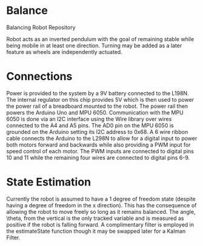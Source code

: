 # Balance
Balancing Robot Repository

Robot acts as an inverted pendulum with the goal of remaining stable while being mobile in at least one direction. Turning may be added as a later feature as wheels are independently actuated.

# Connections
Power is provided to the system by a 9V battery connected to the L198N. The internal regulator on this chip provides 5V which is then used to power the power rail of a breadboard mounted to the robot. The power rail then powers the Arduino Uno and MPU 6050. Communication with the MPU 6050 is done via an I2C interface using the Wire library over wires connected to the A4 and A5 pins. The AD0 pin on the MPU 6050 is grounded on the Arduino setting its I2C address to 0x68. A 6 wire ribbon cable connects the Arduino to the L298N to allow for a digital input to power both motors forward and backwards while also providing a PWM input for speed control of each motor. The PWM inputs are connected to digital pins 10 and 11 while the remaining four wires are connected to digital pins 6-9.

# State Estimation
Currently the robot is assumed to have a 1 degree of freedom state (despite having a degree of freedom in the x direction). This has the consequence of allowing the robot to move freely so long as it remains balanced. The angle, \theta, from the vertical is the only tracked variable and is measured as positive if the robot is falling forward. A complimentary filter is employed in the estimateState function though it may be swapped later for a Kalman Filter.
